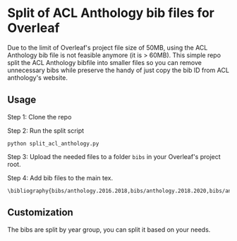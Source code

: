 # Split of ACL Anthology bib files for Overleaf

Due to the limit of Overleaf's project file size of 50MB, using the ACL Anthology bib file is not feasible anymore (it is > 60MB).
This simple repo split the ACL Anthology bibfile into smaller files so you can remove unnecessary bibs while preserve the handy of just copy the bib ID from ACL anthology's website.

## Usage

Step 1: Clone the repo

Step 2: Run the split script

```
python split_acl_anthology.py
```

Step 3: Upload the needed files to a folder ``bibs`` in your Overleaf's project root.

Step 4: Add bib files to the main tex.
```
\bibliography{bibs/anthology.2016.2018,bibs/anthology.2018.2020,bibs/anthology.2020.2022,bibs/anthology.2022.2024,bibs/anthology.2024.2026}
```


## Customization

The bibs are split by year group, you can split it based on your needs.


